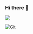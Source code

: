 ### Hi there 👋

![](https://github-readme-stats.vercel.app/api?username=fantingsheng)

![Git](https://img.shields.io/badge/-Git-F05032?style=flat-square&logo=git&logoColor=white)

<!--
**IchliebedichZhu/IchliebedichZhu** is a ✨ _special_ ✨ repository because its `README.md` (this file) appears on your GitHub profile.

Here are some ideas to get you started:

- 🔭 I’m currently working on ...
- 🌱 I’m currently learning ...
- 👯 I’m looking to collaborate on ...
- 🤔 I’m looking for help with ...
- 💬 Ask me about ...
- 📫 How to reach me: ...
- 😄 Pronouns: ...
- ⚡ Fun fact: ...
-->
